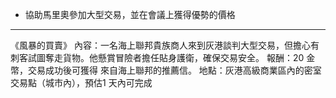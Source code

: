 

- 協助馬里奧參加大型交易，並在會議上獲得優勢的價格
---
《風暴的買賣》
內容：一名海上聯邦貴族商人來到灰港談判大型交易，但擔心有刺客試圖奪走貨物。他懸賞冒險者擔任貼身護衛，確保交易安全。 
報酬：20 金幣，交易成功後可獲得 來自海上聯邦的推薦信。 
地點：灰港高級商業區內的密室交易點（城市內），預估1 天內可完成
